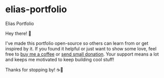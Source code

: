 # elias-portfolio
Elias Portfolio

Hey there! 👋

I've made this portfolio open-source so others can learn from or get inspired by it. If you found it helpful or just want to show some love, feel free to [buy me a coffee](https://buymeacoffee.com/johnallend9) or [send small donation](https://pixel.eplayment.co/johnallen). Your support means a lot and keeps me motivated to keep building cool stuff!

Thanks for stopping by! ☕💖
